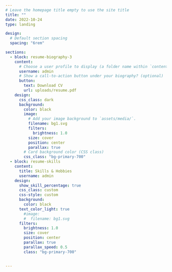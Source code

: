 ```yaml
---
# Leave the homepage title empty to use the site title
title: ""
date: 2022-10-24
type: landing

design:
  # Default section spacing
  spacing: "6rem"

sections:
  - block: resume-biography-3
    content:
      # Choose a user profile to display (a folder name within `content/authors/`)
      username: admin
      # Show a call-to-action button under your biography? (optional)
      button:
        text: Download CV
        url: uploads/resume.pdf
    design:
      css_class: dark
      background:
        color: black
        image: 
          # Add your image background to `assets/media/`.
          filename: bg1.svg
          filters:
            brightness: 1.0
          size: cover
          position: center
          parallax: true
        # Card background color (CSS class)
        css_class: "bg-primary-700"
  - block: resume-skills
    content:
      title: Skills & Hobbies
      username: admin
    design:
      show_skill_percentage: true  
      css_class: custom
      css-style: custom
      background:
        color: black
      text_color_light: true
        #image:
        #  filename: bg1.svg
      filters:
        brightness: 1.0
        size: cover
        position: center
        parallax: true
        parallax_speed: 0.5
        class: "bg-primary-700"
          

---
```


